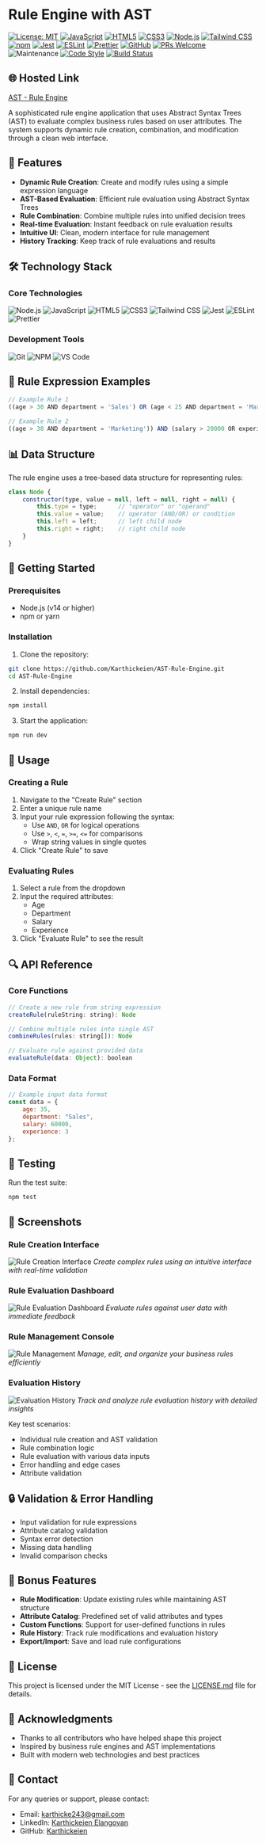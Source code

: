 # Rule Engine with AST

[![License: MIT](https://img.shields.io/badge/License-MIT-yellow.svg)](https://opensource.org/licenses/MIT)
[![JavaScript](https://img.shields.io/badge/JavaScript-F7DF1E?style=flat&logo=javascript&logoColor=black)](https://developer.mozilla.org/en-US/docs/Web/JavaScript)
[![HTML5](https://img.shields.io/badge/HTML5-E34F26?style=flat&logo=html5&logoColor=white)](https://developer.mozilla.org/en-US/docs/Web/HTML)
[![CSS3](https://img.shields.io/badge/CSS3-1572B6?style=flat&logo=css3&logoColor=white)](https://developer.mozilla.org/en-US/docs/Web/CSS)
[![Node.js](https://img.shields.io/badge/Node.js-43853D?style=flat&logo=node.js&logoColor=white)](https://nodejs.org/)
[![Tailwind CSS](https://img.shields.io/badge/Tailwind_CSS-38B2AC?style=flat&logo=tailwind-css&logoColor=white)](https://tailwindcss.com/)
[![npm](https://img.shields.io/badge/npm-CB3837?style=flat&logo=npm&logoColor=white)](https://www.npmjs.com/)
[![Jest](https://img.shields.io/badge/Jest-C21325?style=flat&logo=jest&logoColor=white)](https://jestjs.io/)
[![ESLint](https://img.shields.io/badge/ESLint-4B32C3?style=flat&logo=eslint&logoColor=white)](https://eslint.org/)
[![Prettier](https://img.shields.io/badge/Prettier-F7B93E?style=flat&logo=prettier&logoColor=black)](https://prettier.io/)
[![GitHub](https://img.shields.io/badge/GitHub-100000?style=flat&logo=github&logoColor=white)](https://github.com/)
[![PRs Welcome](https://img.shields.io/badge/PRs-welcome-brightgreen.svg?style=flat)](http://makeapullrequest.com)
![Maintenance](https://img.shields.io/maintenance/yes/2024)
[![Code Style](https://img.shields.io/badge/code_style-standard-brightgreen.svg)](https://standardjs.com)
[![Build Status](https://img.shields.io/badge/build-passing-brightgreen.svg)](https://github.com/yourusername/rule-engine-ast)

## 🌐 Hosted Link
[AST - Rule Engine](https://karthickeien.github.io/AST-Rule-Engine/)

A sophisticated rule engine application that uses Abstract Syntax Trees (AST) to evaluate complex business rules based on user attributes. The system supports dynamic rule creation, combination, and modification through a clean web interface.

## 🌟 Features

- **Dynamic Rule Creation**: Create and modify rules using a simple expression language
- **AST-Based Evaluation**: Efficient rule evaluation using Abstract Syntax Trees
- **Rule Combination**: Combine multiple rules into unified decision trees
- **Real-time Evaluation**: Instant feedback on rule evaluation results
- **Intuitive UI**: Clean, modern interface for rule management
- **History Tracking**: Keep track of rule evaluations and results

## 🛠️ Technology Stack

### Core Technologies
![Node.js](https://img.shields.io/badge/Node.js-339933?style=for-the-badge&logo=nodedotjs&logoColor=white)
![JavaScript](https://img.shields.io/badge/JavaScript-F7DF1E?style=for-the-badge&logo=javascript&logoColor=black)
![HTML5](https://img.shields.io/badge/HTML5-E34F26?style=for-the-badge&logo=html5&logoColor=white)
![CSS3](https://img.shields.io/badge/CSS3-1572B6?style=for-the-badge&logo=css3&logoColor=white)
![Tailwind CSS](https://img.shields.io/badge/Tailwind_CSS-38B2AC?style=for-the-badge&logo=tailwind-css&logoColor=white)
![Jest](https://img.shields.io/badge/Jest-C21325?style=for-the-badge&logo=jest&logoColor=white)
![ESLint](https://img.shields.io/badge/ESLint-4B32C3?style=for-the-badge&logo=eslint&logoColor=white)
![Prettier](https://img.shields.io/badge/Prettier-F7B93E?style=for-the-badge&logo=prettier&logoColor=black)

### Development Tools
![Git](https://img.shields.io/badge/Git-F05032?style=for-the-badge&logo=git&logoColor=white)
![NPM](https://img.shields.io/badge/npm-CB3837?style=for-the-badge&logo=npm&logoColor=white)
![VS Code](https://img.shields.io/badge/VS_Code-007ACC?style=for-the-badge&logo=visual-studio-code&logoColor=white)

## 🎯 Rule Expression Examples

```javascript
// Example Rule 1
((age > 30 AND department = 'Sales') OR (age < 25 AND department = 'Marketing')) AND (salary > 50000 OR experience > 5)

// Example Rule 2
((age > 30 AND department = 'Marketing')) AND (salary > 20000 OR experience > 5)
```

## 📊 Data Structure

The rule engine uses a tree-based data structure for representing rules:

```javascript
class Node {
    constructor(type, value = null, left = null, right = null) {
        this.type = type;      // "operator" or "operand"
        this.value = value;    // operator (AND/OR) or condition
        this.left = left;      // left child node
        this.right = right;    // right child node
    }
}
```

## 🚀 Getting Started

### Prerequisites

- Node.js (v14 or higher)
- npm or yarn

### Installation

1. Clone the repository:
```bash
git clone https://github.com/Karthickeien/AST-Rule-Engine.git
cd AST-Rule-Engine
```

2. Install dependencies:
```bash
npm install
```

3. Start the application:
```bash
npm run dev
```

## 📝 Usage

### Creating a Rule

1. Navigate to the "Create Rule" section
2. Enter a unique rule name
3. Input your rule expression following the syntax:
   - Use `AND`, `OR` for logical operations
   - Use `>`, `<`, `=`, `>=`, `<=` for comparisons
   - Wrap string values in single quotes
4. Click "Create Rule" to save

### Evaluating Rules

1. Select a rule from the dropdown
2. Input the required attributes:
   - Age
   - Department
   - Salary
   - Experience
3. Click "Evaluate Rule" to see the result

## 🔍 API Reference

### Core Functions

```javascript
// Create a new rule from string expression
createRule(ruleString: string): Node

// Combine multiple rules into single AST
combineRules(rules: string[]): Node

// Evaluate rule against provided data
evaluateRule(data: Object): boolean
```

### Data Format

```javascript
// Example input data format
const data = {
    age: 35,
    department: "Sales",
    salary: 60000,
    experience: 3
};
```

## 🧪 Testing

Run the test suite:

```bash
npm test
```
## 📸 Screenshots

### Rule Creation Interface
![Rule Creation Interface](/Images/Create%Rule%with&AST.png)
*Create complex rules using an intuitive interface with real-time validation*

### Rule Evaluation Dashboard
![Rule Evaluation Dashboard](./Images/Evaluate%Rule%with%AST.png)
*Evaluate rules against user data with immediate feedback*

### Rule Management Console
![Rule Management](./Images/Existing%Rule%with%AST.png)
*Manage, edit, and organize your business rules efficiently*

### Evaluation History
![Evaluation History](./Images/Evaluation%History%with%AST.png)
*Track and analyze rule evaluation history with detailed insights*

Key test scenarios:
- Individual rule creation and AST validation
- Rule combination logic
- Rule evaluation with various data inputs
- Error handling and edge cases
- Attribute validation

## 🔒 Validation & Error Handling

- Input validation for rule expressions
- Attribute catalog validation
- Syntax error detection
- Missing data handling
- Invalid comparison checks

## 🎁 Bonus Features

- **Rule Modification**: Update existing rules while maintaining AST structure
- **Attribute Catalog**: Predefined set of valid attributes and types
- **Custom Functions**: Support for user-defined functions in rules
- **Rule History**: Track rule modifications and evaluation history
- **Export/Import**: Save and load rule configurations


## 📜 License

This project is licensed under the MIT License - see the [LICENSE.md](LICENSE.md) file for details.

## 👏 Acknowledgments

- Thanks to all contributors who have helped shape this project
- Inspired by business rule engines and AST implementations
- Built with modern web technologies and best practices

## 📧 Contact
For any queries or support, please contact:
* Email: karthicke243@gmail.com
* LinkedIn: [Karthickeien Elangovan](https://www.linkedin.com/in/karthickeien-elangovan/)
* GitHub: [Karthickeien](https://github.com/Karthickeien)
